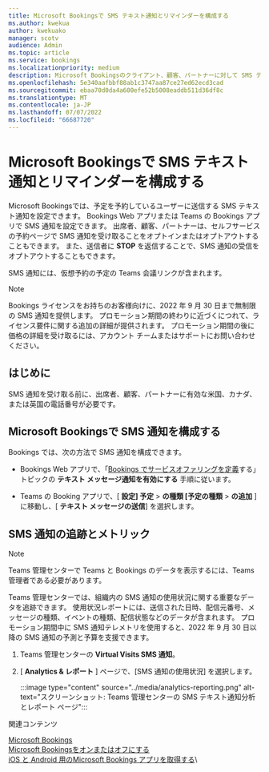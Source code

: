 ```yaml
---
title: Microsoft Bookingsで SMS テキスト通知とリマインダーを構成する
ms.author: kwekua
author: kwekuako
manager: scotv
audience: Admin
ms.topic: article
ms.service: bookings
ms.localizationpriority: medium
description: Microsoft Bookingsのクライアント、顧客、パートナーに対して SMS テキスト通知を構成する方法について説明します。
ms.openlocfilehash: 5e340aafbbf88ab1c3747aa87ce27ed62ecd3cad
ms.sourcegitcommit: ebaa70d0da4a600efe52b5008eaddb511d36df8c
ms.translationtype: MT
ms.contentlocale: ja-JP
ms.lasthandoff: 07/07/2022
ms.locfileid: "66687720"
---
```

# <a name="configure-sms-text-notifications-and-reminders-in-microsoft-bookings"></a>Microsoft Bookingsで SMS テキスト通知とリマインダーを構成する

Microsoft Bookingsでは、予定を予約しているユーザーに送信する SMS テキスト通知を設定できます。 Bookings Web アプリまたは Teams の Bookings アプリで SMS 通知を設定できます。 出席者、顧客、パートナーは、セルフサービスの予約ページで SMS 通知を受け取ることをオプトインまたはオプトアウトすることもできます。 また、送信者に **STOP** を返信することで、SMS 通知の受信をオプトアウトすることもできます。

SMS 通知には、仮想予約の予定の Teams 会議リンクが含まれます。

> [!Note]
> Bookings ライセンスをお持ちのお客様向けに、2022 年 9 月 30 日まで無制限の SMS 通知を提供します。 プロモーション期間の終わりに近づくにつれて、ライセンス要件に関する追加の詳細が提供されます。 プロモーション期間の後に価格の詳細を受け取るには、アカウント チームまたはサポートにお問い合わせください。

## <a name="before-you-begin"></a>はじめに

SMS 通知を受け取る前に、出席者、顧客、パートナーに有効な米国、カナダ、または英国の電話番号が必要です。

## <a name="configure-sms-notification-in-microsoft-bookings"></a>Microsoft Bookingsで SMS 通知を構成する

Bookings では、次の方法で SMS 通知を構成できます。

- Bookings Web アプリで、「[Bookings でサービスオファリングを定義](define-service-offerings.md)する」トピックの **テキスト メッセージ通知を有効にする** 手順に従います。

- Teams の Booking アプリで、[ **設定] 予定** > **の種類 [予定の種類** > **の追加** ] に移動し、[ **テキスト メッセージの送信**] を選択します。

## <a name="tracking-and-metrics-for-sms-notifications"></a>SMS 通知の追跡とメトリック

> [!NOTE]
> Teams 管理センターで Teams と Bookings のデータを表示するには、Teams 管理者である必要があります。

Teams 管理センターでは、組織内の SMS 通知の使用状況に関する重要なデータを追跡できます。 使用状況レポートには、送信された日時、配信元番号、メッセージの種類、イベントの種類、配信状態などのデータが含まれます。 プロモーション期間中に SMS 通知テレメトリを使用すると、2022 年 9 月 30 日以降の SMS 通知の予測と予算を支援できます。

1. Teams 管理センターの **Virtual Visits SMS 通知**。

2. [ **Analytics & レポート** ] ページで、[SMS 通知の使用状況] を選択します。

    :::image type="content" source="../media/analytics-reporting.png" alt-text="スクリーンショット: Teams 管理センターの SMS テキスト通知分析とレポート ページ":::

関連コンテンツ

[Microsoft Bookings](bookings-overview.md)\
[Microsoft Bookingsをオンまたはオフにする](turn-bookings-on-or-off.md)\
[iOS と Android 用のMicrosoft Bookings アプリを取得する](get-bookings-app.md)\
